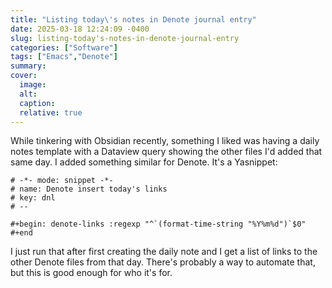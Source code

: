 ```yaml
---
title: "Listing today\'s notes in Denote journal entry"
date: 2025-03-18 12:24:09 -0400
slug: listing-today's-notes-in-denote-journal-entry
categories: ["Software"]
tags: ["Emacs","Denote"]
summary: 
cover: 
  image: 
  alt: 
  caption: 
  relative: true
---
```


While tinkering with Obsidian recently, something I liked was having a daily notes template with a Dataview query showing the other files I'd added that same day. I added something similar for Denote. It's a Yasnippet:

```
# -*- mode: snippet -*-
# name: Denote insert today's links
# key: dnl
# --

#+begin: denote-links :regexp "^`(format-time-string "%Y%m%d")`$0"
#+end
```

I just run that after first creating the daily note and I get a list of links to the other Denote files from that day. There's probably a way to automate that, but this is good enough for who it's for.
